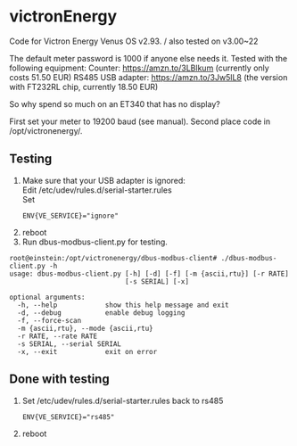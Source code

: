 # victronEnergy
Code for Victron Energy Venus OS v2.93. / also tested on v3.00~22

The default meter password is 1000 if anyone else needs it.
Tested with the following equipment:
Counter: https://amzn.to/3LBlkum (currently only costs 51.50 EUR)
RS485 USB adapter: https://amzn.to/3Jw5lL8 (the version with FT232RL chip, currently 18.50 EUR)

So why spend so much on an ET340 that has no display?

First set your meter to 19200 baud (see manual).
Second place code in /opt/victronenergy/.

## Testing
1. Make sure that your USB adapter is ignored: \
   Edit /etc/udev/rules.d/serial-starter.rules \
   Set 
   ```
   ENV{VE_SERVICE}="ignore"
   ```
2. reboot
3. Run dbus-modbus-client.py for testing.
```
root@einstein:/opt/victronenergy/dbus-modbus-client# ./dbus-modbus-client.py -h
usage: dbus-modbus-client.py [-h] [-d] [-f] [-m {ascii,rtu}] [-r RATE]
                             [-s SERIAL] [-x]

optional arguments:
  -h, --help            show this help message and exit
  -d, --debug           enable debug logging
  -f, --force-scan
  -m {ascii,rtu}, --mode {ascii,rtu}
  -r RATE, --rate RATE
  -s SERIAL, --serial SERIAL
  -x, --exit            exit on error
```

## Done with testing
1. Set /etc/udev/rules.d/serial-starter.rules back to rs485
   ```
   ENV{VE_SERVICE}="rs485"
   ```
2. reboot
